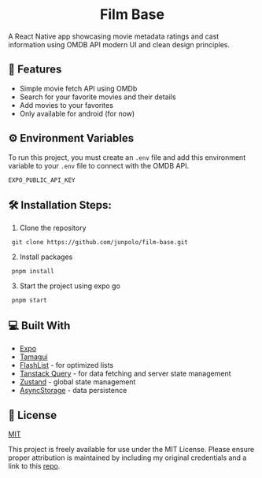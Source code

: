<h1 align="center" id="title">Film Base</h1>

<p id="description">A React Native app showcasing movie metadata ratings and cast information using OMDB API modern UI and clean design principles.</p>

## 🧐 Features

- Simple movie fetch API using OMDb
- Search for your favorite movies and their details
- Add movies to your favorites
- Only available for android (for now)

## ⚙️ Environment Variables

To run this project, you must create an `.env` file and add this environment variable to your `.env` file to connect with the OMDB API.

`EXPO_PUBLIC_API_KEY`

## 🛠️ Installation Steps:

1. Clone the repository

```
 git clone https://github.com/junpolo/film-base.git
```

2. Install packages

```
 pnpm install
```

3. Start the project using expo go

```
 pnpm start
```

## 💻 Built With

- [Expo](https://docs.expo.dev/)
- [Tamagui](https://tamagui.dev/)
- [FlashList](https://shopify.github.io/flash-list/) - for optimized lists
- [Tanstack Query](https://tanstack.com/query/v5/docs/framework/react/installation) - for data fetching and server state management
- [Zustand](https://zustand-demo.pmnd.rs/) - global state management
- [AsyncStorage](https://www.npmjs.com/package/@react-native-async-storage/async-storage) - data persistence

## 📜 License

[MIT](https://choosealicense.com/licenses/mit/)

This project is freely available for use under the MIT License. Please ensure proper attribution is maintained by including my original credentials and a link to this [repo](https://github.com/junpolo/film-base).
